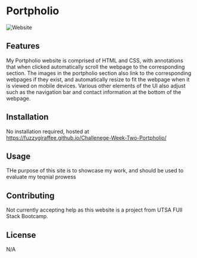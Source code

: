 # Portpholio

![Website](/assets/images/website-screenshot-main.png)

## Features

My Portpholio website is comprised of HTML and CSS, with annotations that when clicked automatically scroll the webpage to the corresponding section. The images in the portpholio section also link to the corresponding webpages if they exist, and automatically resize to fit the webpage when it is viewed on mobile devices. Various other elements of the UI also adjust such as the navigation bar and contact information at the bottom of the webpage.

## Installation


No installation required, hosted at https://fuzzygiraffee.github.io/Challenege-Week-Two-Portpholio/


## Usage

THe purpose of this site is to showcase my work, and should be used to evaluate my teqnial prowess

## Contributing

Not currently accepting help as this website is a project from UTSA FUll Stack Bootcamp.

## License


N/A